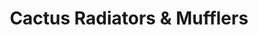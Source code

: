 ---
title: "Cactus Radiators & Mufflers"
url: /chandler/cactus-radiators-and-mufflers/
shop: car repair
---